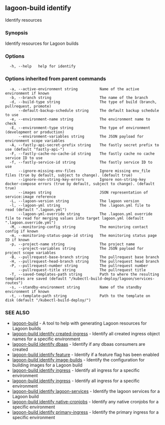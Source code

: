 ## lagoon-build identify

Identify resources

### Synopsis

Identify resources for Lagoon builds

### Options

```
  -h, --help   help for identify
```

### Options inherited from parent commands

```
  -a, --active-environment string          Name of the active environment if known
  -b, --branch string                      The name of the branch
  -d, --build-type string                  The type of build (branch, pullrequest, promote)
      --default-backup-schedule string     The default backup schedule to use
  -e, --environment-name string            The environment name to check
  -E, --environment-type string            The type of environment (development or production)
      --environment-variables string       The JSON payload for environment scope variables
  -A, --fastly-api-secret-prefix string    The fastly secret prefix to use (default "fastly-api-")
  -F, --fastly-cache-no-cache-id string    The fastly cache no cache service ID to use
  -f, --fastly-service-id string           The fastly service ID to use
      --ignore-missing-env-files           Ignore missing env_file files (true by default, subject to change). (default true)
      --ignore-non-string-key-errors       Ignore non-string-key docker-compose errors (true by default, subject to change). (default true)
      --images string                      JSON representation of service:image reference
  -L, --lagoon-version string              The lagoon version
  -l, --lagoon-yml string                  The .lagoon.yml file to read (default ".lagoon.yml")
      --lagoon-yml-override string         The .lagoon.yml override file to read for merging values into target lagoon.yml (default ".lagoon.override.yml")
  -M, --monitoring-config string           The monitoring contact config if known
  -m, --monitoring-status-page-id string   The monitoring status page ID if known
  -p, --project-name string                The project name
      --project-variables string           The JSON payload for project scope variables
  -B, --pullrequest-base-branch string     The pullrequest base branch
  -H, --pullrequest-head-branch string     The pullrequest head branch
  -P, --pullrequest-number string          The pullrequest number
      --pullrequest-title string           The pullrequest title
  -T, --saved-templates-path string        Path to where the resulting templates are saved (default "/kubectl-build-deploy/lagoon/services-routes")
  -s, --standby-environment string         Name of the standby environment if known
  -t, --template-path string               Path to the template on disk (default "/kubectl-build-deploy/")
```

### SEE ALSO

* [lagoon-build](lagoon-build.md)	 - A tool to help with generating Lagoon resources for Lagoon builds
* [lagoon-build identify created-ingress](lagoon-build_identify_created-ingress.md)	 - Identify all created ingress object names for a specific environment
* [lagoon-build identify dbaas](lagoon-build_identify_dbaas.md)	 - Identify if any dbaas consumers are created
* [lagoon-build identify feature](lagoon-build_identify_feature.md)	 - Identify if a feature flag has been enabled
* [lagoon-build identify image-builds](lagoon-build_identify_image-builds.md)	 - Identify the configuration for building images for a Lagoon build
* [lagoon-build identify ingress](lagoon-build_identify_ingress.md)	 - Identify all ingress for a specific environment
* [lagoon-build identify ingress](lagoon-build_identify_ingress.md)	 - Identify all ingress for a specific environment
* [lagoon-build identify lagoon-services](lagoon-build_identify_lagoon-services.md)	 - Identify the lagoon services for a Lagoon build
* [lagoon-build identify native-cronjobs](lagoon-build_identify_native-cronjobs.md)	 - Identify any native cronjobs for a specific environment
* [lagoon-build identify primary-ingress](lagoon-build_identify_primary-ingress.md)	 - Identify the primary ingress for a specific environment

